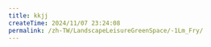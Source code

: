 ```yaml
---
title: kkjj
createTime: 2024/11/07 23:24:08
permalink: /zh-TW/LandscapeLeisureGreenSpace/-1Lm_Fry/
---
```

